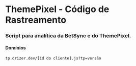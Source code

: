 # ThemePixel - Código de Rastreamento

### Script para analítica da BetSync e do ThemePixel.

#### Domínios
```tp.drizer.dev/[id do cliente].js?tp=versão```